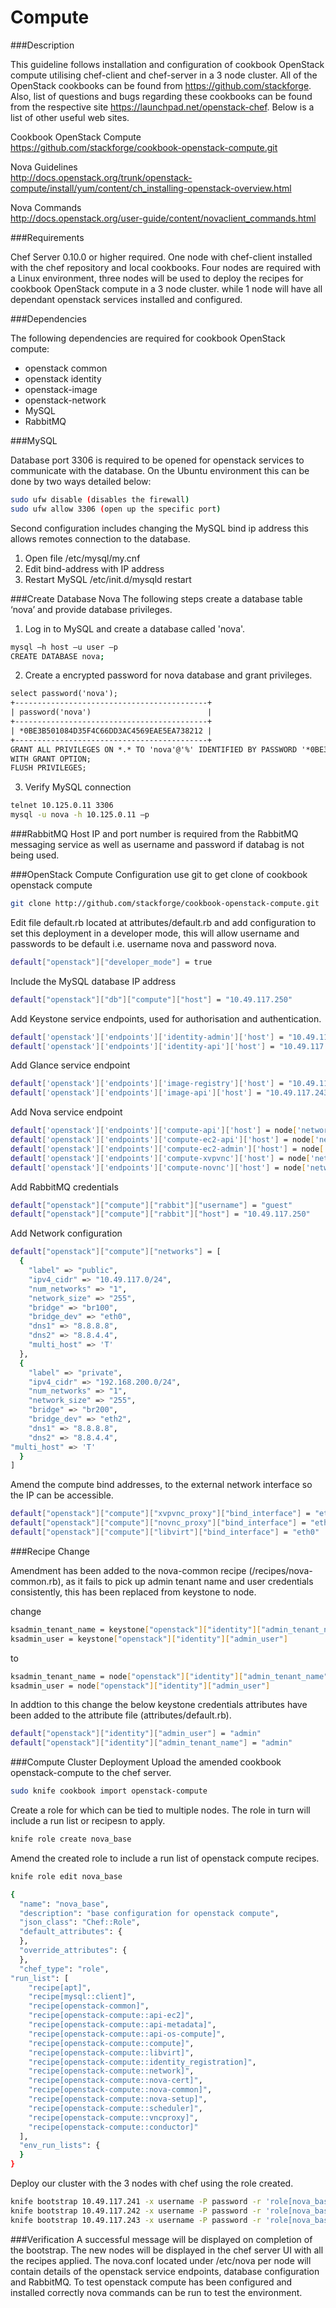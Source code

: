 Compute
=======
###Description

This guideline follows installation and configuration of cookbook OpenStack compute utilising chef-client and chef-server in a 3 node cluster. All of the OpenStack cookbooks can be found from https://github.com/stackforge. Also, list of questions and bugs regarding these cookbooks can be found from the respective site https://launchpad.net/openstack-chef. Below is a list of other useful web sites.

Cookbook OpenStack Compute<br>https://github.com/stackforge/cookbook-openstack-compute.git

Nova Guidelines<br>http://docs.openstack.org/trunk/openstack-compute/install/yum/content/ch_installing-openstack-overview.html

Nova Commands<br>http://docs.openstack.org/user-guide/content/novaclient_commands.html

###Requirements

Chef Server 0.10.0 or higher required. One node with chef-client installed with the chef repository and local cookbooks. Four nodes are required with a Linux environment, three nodes will be used to deploy the recipes for cookbook OpenStack compute in a 3 node cluster. while 1 node will have all dependant openstack services installed and configured. 

###Dependencies

The following dependencies are required for cookbook OpenStack compute:

* openstack common
* openstack identity
* openstack-image
* openstack-network
* MySQL
* RabbitMQ

###MySQL

Database port 3306 is required to be opened for openstack services to communicate with the database.
On the Ubuntu environment this can be done by two ways detailed below:
```bash
sudo ufw disable (disables the firewall)
sudo ufw allow 3306 (open up the specific port)
```
Second configuration includes changing the MySQL bind ip address this allows remotes connection to the database.

1. Open file /etc/mysql/my.cnf
2. Edit bind-address with IP address
3. Restart MySQL /etc/init.d/mysqld restart

###Create Database Nova
The following steps create a database table ‘nova’ and provide database privileges.

1.	Log in to MySQL and create a database called 'nova'.
```bash
mysql –h host –u user –p
CREATE DATABASE nova;
```

2. Create	a encrypted password for nova database and grant privileges.
```html
select password('nova');
+-------------------------------------------+
| password('nova')                          |
+-------------------------------------------+
| *0BE3B501084D35F4C66DD3AC4569EAE5EA738212 |
+-------------------------------------------+
GRANT ALL PRIVILEGES ON *.* TO 'nova'@'%' IDENTIFIED BY PASSWORD '*0BE3B501084D35F4C66DD3AC4569EAE5EA738212' 
WITH GRANT OPTION;
FLUSH PRIVILEGES;
```
3. Verify  MySQL connection
```bash
telnet 10.125.0.11 3306
mysql -u nova -h 10.125.0.11 –p
```
###RabbitMQ
Host IP and port number is required from the RabbitMQ messaging service as well as username and password if databag is not being used.

###OpenStack Compute Configuration
use git to get clone of cookbook openstack compute
```bash
git clone http://github.com/stackforge/cookbook-openstack-compute.git
```
Edit file default.rb located at attributes/default.rb and add configuration to set this deployment in a developer mode, this will allow username and passwords to be default i.e. username nova and password nova.
```bash
default["openstack"]["developer_mode"] = true
```
Include the MySQL database IP address
```bash
default["openstack"]["db"]["compute"]["host"] = "10.49.117.250"
```
Add Keystone service endpoints, used for authorisation and authentication.
```bash
default['openstack']['endpoints']['identity-admin']['host'] = "10.49.117.243"
default['openstack']['endpoints']['identity-api']['host'] = "10.49.117.243"
```
Add Glance service endpoint
```bash
default['openstack']['endpoints']['image-registry']['host'] = "10.49.117.243"
default['openstack']['endpoints']['image-api']['host'] = "10.49.117.243"
```
Add Nova service endpoint
```bash
default['openstack']['endpoints']['compute-api']['host'] = node['network']['interfaces']['eth0']['addresses'].to_hash.select {|addr, info| info["family"] == "inet"}.flatten.first
default['openstack']['endpoints']['compute-ec2-api']['host'] = node['network']['interfaces']['eth0']['addresses'].to_hash.select {|addr, info| info["family"] == "inet"}.flatten.first
default['openstack']['endpoints']['compute-ec2-admin']['host'] = node['network']['interfaces']['eth0']['addresses'].to_hash.select {|addr, info| info["family"] == "inet"}.flatten.first
default['openstack']['endpoints']['compute-xvpvnc']['host'] = node['network']['interfaces']['eth0']['addresses'].to_hash.select {|addr, info| info["family"] == "inet"}.flatten.first
default['openstack']['endpoints']['compute-novnc']['host'] = node['network']['interfaces']['eth0']['addresses'].to_hash.select {|addr, info| info["family"] == "inet"}.flatten.first
```
Add RabbitMQ credentials
```bash
default["openstack"]["compute"]["rabbit"]["username"] = "guest"
default["openstack"]["compute"]["rabbit"]["host"] = "10.49.117.250"
```
Add Network configuration
```bash
default["openstack"]["compute"]["networks"] = [
  {
    "label" => "public",
    "ipv4_cidr" => "10.49.117.0/24",
    "num_networks" => "1",
    "network_size" => "255",
    "bridge" => "br100",
    "bridge_dev" => "eth0",
    "dns1" => "8.8.8.8",
    "dns2" => "8.8.4.4",
    "multi_host" => 'T'
  },
  {
    "label" => "private",
    "ipv4_cidr" => "192.168.200.0/24",
    "num_networks" => "1",
    "network_size" => "255",
    "bridge" => "br200",
    "bridge_dev" => "eth2",
    "dns1" => "8.8.8.8",
    "dns2" => "8.8.4.4",
"multi_host" => 'T'
  }
]
```
Amend the compute bind addresses, to the external network interface so the IP can be accessible.
```bash
default["openstack"]["compute"]["xvpvnc_proxy"]["bind_interface"] = "eth0"
default["openstack"]["compute"]["novnc_proxy"]["bind_interface"] = "eth0"
default["openstack"]["compute"]["libvirt"]["bind_interface"] = "eth0"
```

###Recipe Change

Amendment has been added to the nova-common recipe (/recipes/nova-common.rb), as it fails to pick up admin tenant name and user credentials consistently, this has been replaced from keystone to node.

change
```bash
ksadmin_tenant_name = keystone["openstack"]["identity"]["admin_tenant_name"]
ksadmin_user = keystone["openstack"]["identity"]["admin_user"]
```
to 
```bash
ksadmin_tenant_name = node["openstack"]["identity"]["admin_tenant_name"]
ksadmin_user = node["openstack"]["identity"]["admin_user"]
```
In addtion to this change the below keystone credentials attributes have been added to the attribute file (attributes/default.rb).
```bash
default["openstack"]["identity"]["admin_user"] = "admin"
default["openstack"]["identity"]["admin_tenant_name"] = "admin"
```

###Compute Cluster Deployment
Upload the amended cookbook openstack-compute to the chef server.
```bash
sudo knife cookbook import openstack-compute
```
Create a role for which can be tied to multiple nodes. The role in turn will include a run list or recipesn to apply.
```bash
knife role create nova_base
```
Amend the created role to include a run list of openstack compute recipes.
```bash
knife role edit nova_base
```
```bash
{
  "name": "nova_base",
  "description": "base configuration for openstack compute",
  "json_class": "Chef::Role",
  "default_attributes": {
  },
  "override_attributes": {
  },
  "chef_type": "role",
"run_list": [
    "recipe[apt]",
    "recipe[mysql::client]",
    "recipe[openstack-common]",
    "recipe[openstack-compute::api-ec2]",
    "recipe[openstack-compute::api-metadata]",
    "recipe[openstack-compute::api-os-compute]",
    "recipe[openstack-compute::compute]",
    "recipe[openstack-compute::libvirt]",
    "recipe[openstack-compute::identity_registration]",
    "recipe[openstack-compute::network]",
    "recipe[openstack-compute::nova-cert]",
    "recipe[openstack-compute::nova-common]",
    "recipe[openstack-compute::nova-setup]",
    "recipe[openstack-compute::scheduler]",
    "recipe[openstack-compute::vncproxy]",
    "recipe[openstack-compute::conductor]"
  ],
  "env_run_lists": {
  }
}
```
Deploy our cluster with the 3 nodes with chef using the role created.
```bash
knife bootstrap 10.49.117.241 -x username -P password -r 'role[nova_base]' --sudo
knife bootstrap 10.49.117.242 -x username -P password -r 'role[nova_base]' --sudo
knife bootstrap 10.49.117.243 -x username -P password -r 'role[nova_base]' –sudo
```
###Verification
A successful message will be displayed on completion of the bootstrap. The new nodes will be displayed in the chef server UI with all the recipes applied. The nova.conf located under /etc/nova per node will contain details of the openstack service endpoints, database configuration and RabbitMQ. To test openstack compute has been configured and installed correctly nova commands can be run to test the environment.


